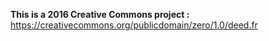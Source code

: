 **This is a 2016 Creative Commons project :** https://creativecommons.org/publicdomain/zero/1.0/deed.fr